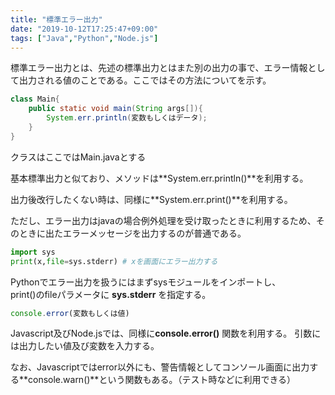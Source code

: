 ```yaml
---
title: "標準エラー出力"
date: "2019-10-12T17:25:47+09:00"
tags: ["Java","Python","Node.js"]
---
```


標準エラー出力とは、先述の標準出力とはまた別の出力の事で、エラー情報として出力される値のことである。ここではその方法についてを示す。

<div class="note_content_by_programming_language" id="note_content_Java">

```java
class Main{
    public static void main(String args[]){
        System.err.println(変数もしくはデータ);
    }
}
```

クラスはここではMain.javaとする

基本標準出力と似ており、メソッドは**System.err.println()**を利用する。

出力後改行したくない時は、同様に**System.err.print()**を利用する。

ただし、エラー出力はjavaの場合例外処理を受け取ったときに利用するため、そのときに出たエラーメッセージを出力するのが普通である。

</div>
<div class="note_content_by_programming_language" id="note_content_Python">

```python
import sys
print(x,file=sys.stderr) # xを画面にエラー出力する
```

Pythonでエラー出力を扱うにはまずsysモジュールをインポートし、<br>
print()のfileパラメータに **sys.stderr** を指定する。

</div>
<div class="note_content_by_programming_language" id="note_content_Node.js">

```javascript
console.error(変数もしくは値)
```

Javascript及びNode.jsでは、同様に**console.error()** 関数を利用する。
引数には出力したい値及び変数を入力する。

なお、Javascriptではerror以外にも、警告情報としてコンソール画面に出力する**console.warn()**という関数もある。（テスト時などに利用できる）

</div>

